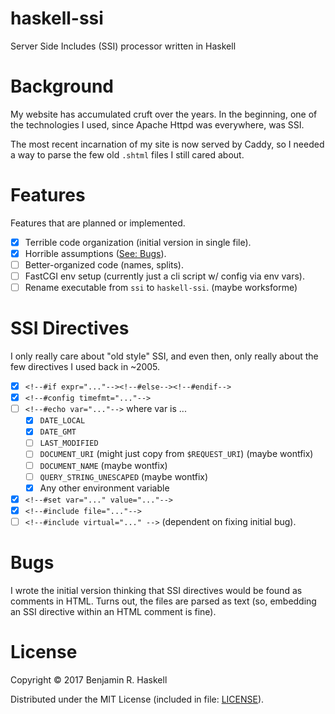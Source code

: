 # haskell-ssi

Server Side Includes (SSI) processor written in Haskell

# Background

My website has accumulated cruft over the years.  In the beginning, one of the
technologies I used, since Apache Httpd was everywhere, was SSI.

The most recent incarnation of my site is now served by Caddy, so I needed a
way to parse the few old `.shtml` files I still cared about.

# Features

Features that are planned or implemented.

- [x] Terrible code organization (initial version in single file).
- [x] Horrible assumptions ([See: Bugs](#bugs)).
- [ ] Better-organized code (names, splits).
- [ ] FastCGI env setup (currently just a cli script w/ config via env vars).
- [ ] Rename executable from `ssi` to `haskell-ssi`. (maybe worksforme)

# SSI Directives

I only really care about "old style" SSI, and even then, only really about the
few directives I used back in ~2005.

- [x] `<!--#if expr="..."--><!--#else--><!--#endif-->`
- [x] `<!--#config timefmt="..."-->`
- [ ] `<!--#echo var="..."-->` where var is ...
  - [x] `DATE_LOCAL`
  - [x] `DATE_GMT`
  - [ ] `LAST_MODIFIED`
  - [ ] `DOCUMENT_URI` (might just copy from `$REQUEST_URI`) (maybe wontfix)
  - [ ] `DOCUMENT_NAME` (maybe wontfix)
  - [ ] `QUERY_STRING_UNESCAPED` (maybe wontfix)
  - [x] Any other environment variable
- [x] `<!--#set var="..." value="..."-->`
- [x] `<!--#include file="..."-->`
- [ ] `<!--#include virtual="..." -->` (dependent on fixing initial bug).

# Bugs

I wrote the initial version thinking that SSI directives would be found as
comments in HTML.  Turns out, the files are parsed as text (so, embedding an
SSI directive within an HTML comment is fine).

# License

Copyright © 2017 Benjamin R. Haskell

Distributed under the MIT License (included in file: [LICENSE](LICENSE)).
